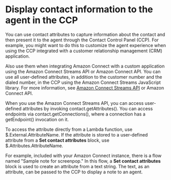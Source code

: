 # Display contact information to the agent in the CCP<a name="use-attribs-ccp"></a>

You can use contact attributes to capture information about the contact and then present it to the agent through the Contact Control Panel \(CCP\)\. For example, you might want to do this to customize the agent experience when using the CCP integrated with a customer relationship management \(CRM\) application\. 

Also use them when integrating Amazon Connect with a custom application using the Amazon Connect Streams API or Amazon Connect API\. You can use all user\-defined attributes, in addition to the customer number and the dialed number, in the CCP using the Amazon Connect Streams JavaScript library\. For more information, see [Amazon Connect Streams API](https://github.com/aws/amazon-connect-streams) or Amazon Connect API\.

When you use the Amazon Connect Streams API, you can access user\-defined attributes by invoking contact\.getAttributes\(\)\. You can access endpoints via contact\.getConnections\(\), where a connection has a getEndpoint\(\) invocation on it\.

To access the attribute directly from a Lambda function, use $\.External\.AttributeName\. If the attribute is stored to a user\-defined attribute from a **Set contact attributes** block, use $\.Attributes\.AttributeName\.

For example, included with your Amazon Connect instance, there is a flow named "Sample note for screenpop\." In this flow, a **Set contact attributes** block is used to create an attribute from a text string\. The text, as an attribute, can be passed to the CCP to display a note to an agent\.